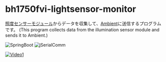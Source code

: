 # bh1750fvi-lightsensor-monitor


[照度センサーモジュール](https://github.com/heterodain/bh1750fvi-lightsensor)からデータを収集して、[Ambient](https://ambidata.io/)に送信するプログラムです。
(This program collects data from the illumination sensor module and sends it to Ambient.)

![SpringBoot](https://img.shields.io/badge/SpringBoot-2.6.7-green.svg) 
![jSerialComm](https://img.shields.io/badge/jSerialComm-2.9.1-green.svg)

[![Video1](https://img.youtube.com/vi/P8n4UprHtAU/0.jpg)](https://www.youtube.com/watch?v=P8n4UprHtAU)
